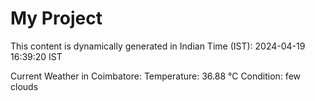 # My Project

This content is dynamically generated in Indian Time (IST): 2024-04-19 16:39:20 IST


Current Weather in Coimbatore:
Temperature: 36.88 °C
Condition: few clouds
